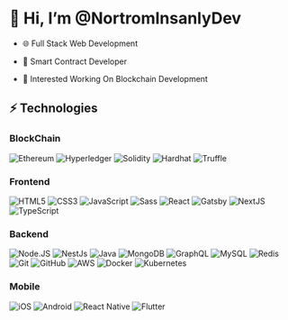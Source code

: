 # 👋 Hi, I’m @NortromInsanlyDev

- 🌐 Full Stack Web Development

- 🔗 Smart Contract Developer

- 🙂 Interested Working On Blockchain Development


## ⚡ Technologies

### BlockChain
![Ethereum](https://img.shields.io/badge/-Ethereum-3C3C3D?style=flat-square&logo=ethereum&logoColor=white)
![Hyperledger](https://img.shields.io/badge/-Hyperledger-2F3134?style=flat-square&logo=solidity&logoColor=white)
![Solidity](https://img.shields.io/badge/-Solidity-363636?style=flat-square&logo=solidity&logoColor=white)
![Hardhat](https://hardhat.org/favicon-32x32.png)
![Truffle](https://trufflesuite.com/assets/favicon-32x32.png)


### Frontend
![HTML5](https://img.shields.io/badge/-HTML5-E34F26?style=flat-square&logo=html5&logoColor=white)
![CSS3](https://img.shields.io/badge/-CSS3-1572B6?style=flat-square&logo=css3)
![JavaScript](https://img.shields.io/badge/-JavaScript-F7DF1E?style=flat-square&logo=javascript&logoColor=black)
![Sass](https://img.shields.io/badge/-Sass-CC6699?style=flat-square&logo=sass&logoColor=white)
![React](https://img.shields.io/badge/-React-61DAFB?style=flat-square&logo=react&logoColor=white)
![Gatsby](https://img.shields.io/badge/-Gatsby-663399?style=flat-square&logo=gatsby)
![NextJS](https://img.shields.io/badge/-Next.js-000000?style=flat-square&logo=next.js)
![TypeScript](https://img.shields.io/badge/-TypeScript-3178C6?style=flat-square&logo=typescript&logoColor=white)

### Backend
![Node.JS](https://img.shields.io/badge/-Node.js-339933?style=flat-square&logo=Node.js&logoColor=white)
![NestJs](https://img.shields.io/badge/-NestJS-E0234E?style=flat-square&logo=NestJS)
![Java](https://img.shields.io/badge/-Java-007396?style=flat-square&logo=Java)
![MongoDB](https://img.shields.io/badge/-MongoDB-47A248?style=flat-square&logo=mongodb&logoColor=white)
![GraphQL](https://img.shields.io/badge/-GraphQL-E10098?style=flat-square&logo=graphql&logoColor=white)
![MySQL](https://img.shields.io/badge/-MySQL-4479A1?style=flat-square&logo=mysql&logoColor=white)
![Redis](https://img.shields.io/badge/-Redis-DC382D?style=flat-square&logo=Redis&logoColor=white)
![Git](https://img.shields.io/badge/-Git-F05032?style=flat-square&logo=git&logoColor=white)
![GitHub](https://img.shields.io/badge/-GitHub-181717?style=flat-square&logo=github)
![AWS](https://img.shields.io/badge/-AWS-232F3E?style=flat-square&logo=amazonaws)
![Docker](https://img.shields.io/badge/-Docker-2496ED?style=flat-square&logo=docker&logoColor=white)
![Kubernetes](https://img.shields.io/badge/-Kubernetes-326CE5?style=flat-square&logo=graphql&logoColor=white)

### Mobile
![iOS](https://img.shields.io/badge/-iOS-181717?style=flat-square&logo=apple)
![Android](https://img.shields.io/badge/-Android-3DDC84?style=flat-square&logo=android&logoColor=white)
![React Native](https://img.shields.io/badge/-ReactNative-61DAFB?style=flat-square&logo=react&logoColor=white)
![Flutter](https://img.shields.io/badge/-Flutter-02569B?style=flat-square&logo=react&logoColor=white)
